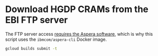 # Download HGDP CRAMs from the EBI FTP server

The FTP server access [requires the Aspera software](https://www.internationalgenome.org/category/ftp/), which is why this script uses the `ibmcom/aspera-cli` Docker image.

```sh
gcloud builds submit -t
```
